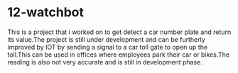 # 12-watchbot
This is a project that i worked on to get detect a car number plate and return its value.The project is still under development 
and can be furtherly improved by IOT by sending a signal to a car toll gate to open up the toll.This can be used in offices 
where employees park their car or bikes.The reading is also not very accurate and is still in development phase.

